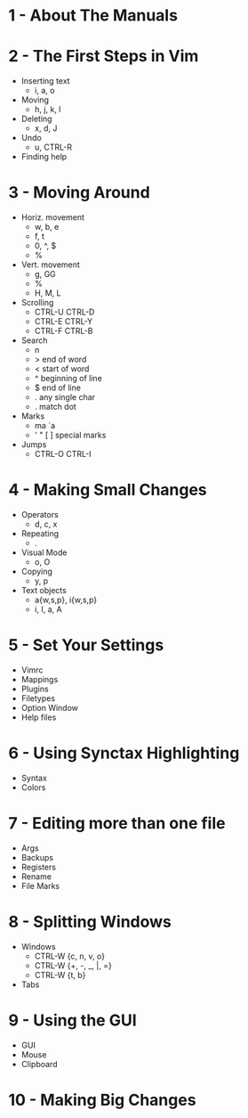 # 1 - About The Manuals

# 2 - The First Steps in Vim
- Inserting text 
  * i, a, o
- Moving
  * h, j, k, l
- Deleting
  * x, d, J
- Undo
  * u, CTRL-R
- Finding help

# 3 - Moving Around
- Horiz. movement
  * w, b, e
  * f, t
  * 0, ^, $
  * %
- Vert. movement
  * g, GG
  * %
  * H, M, L
- Scrolling
  * CTRL-U CTRL-D
  * CTRL-E CTRL-Y
  * CTRL-F CTRL-B
- Search
  * n
  * \> end of word
  * \< start of word
  * ^ beginning of line
  * $ end of line
  * . any single char
  * \. match dot
- Marks
  * ma `a
  * ' " [ ] special marks
- Jumps
  * CTRL-O CTRL-I

# 4 - Making Small Changes
- Operators
  * d, c, x
- Repeating
  * .
- Visual Mode
  * o, O
- Copying  
  * y, p
- Text objects
  * a{w,s,p}, i{w,s,p}
  * i, I, a, A

# 5 - Set Your Settings
- Vimrc
- Mappings
- Plugins
- Filetypes
- Option Window
- Help files

# 6 - Using Synctax Highlighting
- Syntax
- Colors

# 7 - Editing more than one file
- Args
- Backups
- Registers
- Rename
- File Marks

# 8 - Splitting Windows
- Windows
  * CTRL-W {c, n, v, o}
  * CTRL-W {+, -, _, |, =}
  * CTRL-W {t, b}
- Tabs
 
# 9 - Using the GUI
- GUI
- Mouse
- Clipboard

# 10 - Making Big Changes
